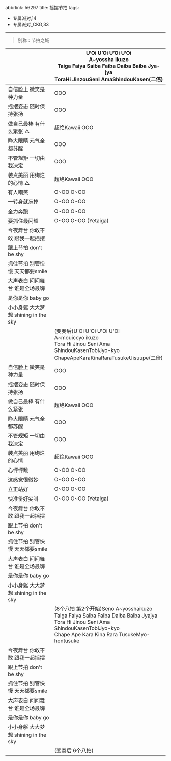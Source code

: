 abbrlink: 56297
title: 摇摆节拍
tags:
  - 专属派对,14
  - 专属派对_CKG,33
---
> 别称：节拍之城

|      |U’Oi U’Oi U’Oi U’Oi<br>A~yossha ikuzo<br>Taiga Faiya Saiba Faiba Daiba Baiba Jya-jya<br>ToraHi JinzouSeni AmaShindouKasen(二倍)|
|--|--|
|自信脸上 微笑是种力量|OOO|
|摇摆姿态 随时保持张扬|OOO|
|做自己最棒 有什么紧张 △|超绝Kawaii OOO|
|睁大眼睛 元气全都苏醒|OOO|
|不管规矩 一切由我决定|OOO|
|装点美丽 用绚烂的心情 △|超绝Kawaii OOO|
|有人嘲笑|O~OO O~OO|
|一转身就忘掉|O~OO O~OO|
|全力奔跑|O~OO O~OO|
|要抓住最闪耀|O~OO O~OO (Yetaiga)|
|今夜舞台 你敢不敢 跟我一起摇摆|      |
|跟上节拍 don't be shy|      |
|抓住节拍 别管快慢 天天都要smile|      |
|大声表白 问问舞台 谁是全场最嗨|      |
|是你是你 baby go|      |
|小小身躯 大大梦想 shining in the sky|      |
|      |(变奏后)U'Oi U'Oi U'Oi U'Oi<br>A~mouiccyo ikuzo<br>Tora Hi Jinou Seni Ama ShindouKasenTobiJyo-kyo<br>ChapeApeKaraKinaRaraTusukeUisuupe(二倍)|
|自信脸上 微笑是种力量|OOO|
|摇摆姿态 随时保持张扬|OOO|
|做自己最棒 有什么紧张|超绝Kawaii OOO|
|睁大眼睛 元气全都苏醒|OOO|
|不管规矩 一切由我决定|OOO|
|装点美丽 用绚烂的心情|超绝Kawaii OOO|
|心怦怦跳|O~OO O~OO|
|这感觉很微妙|O~OO O~OO|
|立正站好|O~OO O~OO|
|快准备好尖叫|O~OO O~OO (Yetaiga)|
|今夜舞台 你敢不敢 跟我一起摇摆|      |
|跟上节拍 don't be shy|      |
|抓住节拍 别管快慢 天天都要smile|      |
|大声表白 问问舞台 谁是全场最嗨|      |
|是你是你 baby go|      |
|小小身躯 大大梦想 shining in the sky|      |
|      |(8个八拍 第2个开始)Seno A~yosshaikuzo<br>Taiga Faiya Saiba Faiba Daiba Baiba Jyajya<br>Tora Hi Jinou Seni Ama ShindouKasenTobiJyo-kyo<br>Chape Ape Kara Kina Rara TusukeMyo-hontusuke|
|今夜舞台 你敢不敢 跟我一起摇摆|      |
|跟上节拍 don't be shy|      |
|抓住节拍 别管快慢 天天都要smile|      |
|大声表白 问问舞台 谁是全场最嗨|      |
|是你是你 baby go|      |
|小小身躯 大大梦想 shining in the sky|      |
|      |(变奏后 6个八拍)|
